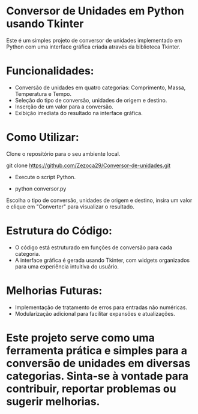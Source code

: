 # Conversor de Unidades em Python usando Tkinter

Este é um simples projeto de conversor de unidades implementado em Python com uma interface gráfica criada através da biblioteca Tkinter.

# Funcionalidades:

- Conversão de unidades em quatro categorias: Comprimento, Massa, Temperatura e Tempo.
- Seleção do tipo de conversão, unidades de origem e destino.
- Inserção de um valor para a conversão.
- Exibição imediata do resultado na interface gráfica.


# Como Utilizar:

Clone o repositório para o seu ambiente local.

git clone https://github.com/Zezoca29/Conversor-de-unidades.git

- Execute o script Python.

- python conversor.py

Escolha o tipo de conversão, unidades de origem e destino, insira um valor e clique em "Converter" para visualizar o resultado.

# Estrutura do Código:

- O código está estruturado em funções de conversão para cada categoria.
- A interface gráfica é gerada usando Tkinter, com widgets organizados para uma experiência intuitiva do usuário.

# Melhorias Futuras:

- Implementação de tratamento de erros para entradas não numéricas.
- Modularização adicional para facilitar expansões e atualizações.

# Este projeto serve como uma ferramenta prática e simples para a conversão de unidades em diversas categorias. Sinta-se à vontade para contribuir, reportar problemas ou sugerir melhorias.
